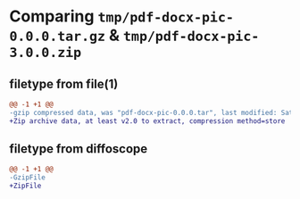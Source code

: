 # Comparing `tmp/pdf-docx-pic-0.0.0.tar.gz` & `tmp/pdf-docx-pic-3.0.0.zip`

## filetype from file(1)

```diff
@@ -1 +1 @@
-gzip compressed data, was "pdf-docx-pic-0.0.0.tar", last modified: Sat Jun 17 02:50:09 2023, max compression
+Zip archive data, at least v2.0 to extract, compression method=store
```

## filetype from diffoscope

```diff
@@ -1 +1 @@
-GzipFile
+ZipFile
```

